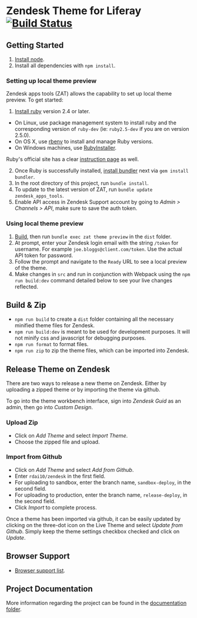 # Zendesk Theme for Liferay [![Build Status](https://travis-ci.org/rdai10/zendesk.svg?branch=master)](https://travis-ci.org/rdai10/zendesk)

## Getting Started

1. [Install node](https://nodejs.org/en/).
2. Install all dependencies with `npm install`.

### Setting up local theme preview

Zendesk apps tools (ZAT) allows the capability to set up local theme preview. To get started:

1. [Install ruby](https://www.ruby-lang.org/en/) version 2.4 or later.

-   On Linux, use package management system to install ruby and the corresponding version of `ruby-dev` (ie: `ruby2.5-dev` if you are on version 2.5.0).
-   On OS X, use [rbenv](https://github.com/rbenv/rbenv/blob/master/README.md) to install and manage Ruby versions.
-   On Windows machines, use [RubyInstaller](https://rubyinstaller.org).

Ruby's official site has a clear [instruction page](https://www.ruby-lang.org/en/documentation/installation/) as well.

2. Once Ruby is successfully installed, [install bundler](https://bundler.io/) next via `gem install bundler`.
3. In the root directory of this project, run `bundle install`.
4. To update to the latest version of ZAT, run `bundle update zendesk_apps_tools`.
5. Enable API access in Zendesk Support account by going to _Admin > Channels > API_, make sure to save the auth token.

### Using local theme preview

1. [Build](#build-&-zip), then run `bundle exec zat theme preview` in the `dist` folder.
2. At prompt, enter your Zendesk login email with the string `/token` for username. For example `joe.bloggs@client.com/token`. Use the actual API token for password.
3. Follow the prompt and navigate to the `Ready` URL to see a local preview of the theme.
4. Make changes in `src` and run in conjunction with Webpack using the `npm run build:dev` command detailed below to see your live changes reflected.

## Build & Zip

-   `npm run build` to create a `dist` folder containing all the necessary minified theme files for Zendesk.
-   `npm run build:dev` is meant to be used for development purposes. It will not minify css and javascript for debugging purposes.
-   `npm run format` to format files.
-   `npm run zip` to zip the theme files, which can be imported into Zendesk.

## Release Theme on Zendesk

There are two ways to release a new theme on Zendesk. Either by uploading a zipped theme or by importing the theme via github.

To go into the theme workbench interface, sign into _Zendesk Guid_ as an admin, then go into _Custom Design_.

### Upload Zip

-   Click on _Add Theme_ and select _Import Theme_.
-   Choose the zipped file and upload.

### Import from Github

-   Click on _Add Theme_ and select _Add from Github_.
-   Enter `rdai10/zendesk` in the first field.
-   For uploading to sandbox, enter the branch name, `sandbox-deploy`, in the second field.
-   For uploading to production, enter the branch name, `release-deploy`, in the second field.
-   Click _Import_ to complete process.

Once a theme has been imported via github, it can be easily updated by clicking on the three-dot icon on the Live Theme and select _Update from Github_. Simply keep the theme settings checkbox checked and click on _Update_.

## Browser Support

-   [Browser support list](http://browserl.ist/?q=>0.25%25%2C+ie+11%2C+not+op_mini+all).

## Project Documentation

More information regarding the project can be found in the [documentation folder](/documentation).
